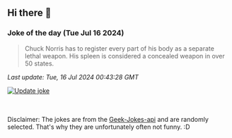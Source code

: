 ## Hi there 👋

### Joke of the day (Tue Jul 16 2024)
<!-- joke -->
>Chuck Norris has to register every part of his body as a separate lethal weapon. His spleen is considered a concealed weapon in over 50 states.
<!-- /joke -->

*Last update: Tue, 16 Jul 2024 00:43:28 GMT*

[![Update joke](https://github.com/nclskfm/nclskfm/actions/workflows/joke.yml/badge.svg)](https://github.com/nclskfm/nclskfm/actions/workflows/joke.yml)

<br><br>
Disclaimer: The jokes are from the [Geek-Jokes-api](https://github.com/sameerkumar18/geek-joke-api) and are randomly selected. That's why they are unfortunately often not funny. :D
